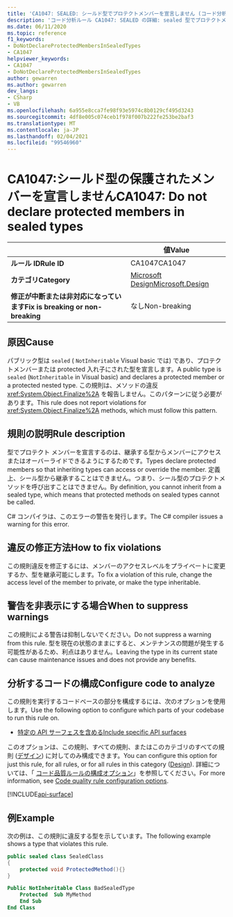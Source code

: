 ```yaml
---
title: 'CA1047: SEALED: シールド型でプロテクトメンバーを宣言しません (コード分析)'
description: 'コード分析ルール CA1047: SEALED の詳細: sealed 型でプロテクトメンバーを宣言しない'
ms.date: 06/11/2020
ms.topic: reference
f1_keywords:
- DoNotDeclareProtectedMembersInSealedTypes
- CA1047
helpviewer_keywords:
- CA1047
- DoNotDeclareProtectedMembersInSealedTypes
author: gewarren
ms.author: gewarren
dev_langs:
- CSharp
- VB
ms.openlocfilehash: 6a955e8cca7fe98f93e5974c8b0129cf495d3243
ms.sourcegitcommit: 4df8e005c074ceb1f978f007b222fe253be2baf3
ms.translationtype: MT
ms.contentlocale: ja-JP
ms.lasthandoff: 02/04/2021
ms.locfileid: "99546960"
---
```

# <a name="ca1047-do-not-declare-protected-members-in-sealed-types"></a><span data-ttu-id="4489c-103">CA1047:シールド型の保護されたメンバーを宣言しません</span><span class="sxs-lookup"><span data-stu-id="4489c-103">CA1047: Do not declare protected members in sealed types</span></span>

| | <span data-ttu-id="4489c-104">値</span><span class="sxs-lookup"><span data-stu-id="4489c-104">Value</span></span> |
|-|-|
| <span data-ttu-id="4489c-105">**ルール ID**</span><span class="sxs-lookup"><span data-stu-id="4489c-105">**Rule ID**</span></span> |<span data-ttu-id="4489c-106">CA1047</span><span class="sxs-lookup"><span data-stu-id="4489c-106">CA1047</span></span>|
| <span data-ttu-id="4489c-107">**カテゴリ**</span><span class="sxs-lookup"><span data-stu-id="4489c-107">**Category**</span></span> |[<span data-ttu-id="4489c-108">Microsoft Design</span><span class="sxs-lookup"><span data-stu-id="4489c-108">Microsoft.Design</span></span>](design-warnings.md)|
| <span data-ttu-id="4489c-109">**修正が中断または非対応になっています**</span><span class="sxs-lookup"><span data-stu-id="4489c-109">**Fix is breaking or non-breaking**</span></span> |<span data-ttu-id="4489c-110">なし</span><span class="sxs-lookup"><span data-stu-id="4489c-110">Non-breaking</span></span>|

## <a name="cause"></a><span data-ttu-id="4489c-111">原因</span><span class="sxs-lookup"><span data-stu-id="4489c-111">Cause</span></span>

<span data-ttu-id="4489c-112">パブリック型は `sealed` ( `NotInheritable` Visual basic では) であり、プロテクトメンバーまたは protected 入れ子にされた型を宣言します。</span><span class="sxs-lookup"><span data-stu-id="4489c-112">A public type is `sealed` (`NotInheritable` in Visual basic) and declares a protected member or a protected nested type.</span></span> <span data-ttu-id="4489c-113">この規則は、メソッドの違反 <xref:System.Object.Finalize%2A> を報告しません。このパターンに従う必要があります。</span><span class="sxs-lookup"><span data-stu-id="4489c-113">This rule does not report violations for <xref:System.Object.Finalize%2A> methods, which must follow this pattern.</span></span>

## <a name="rule-description"></a><span data-ttu-id="4489c-114">規則の説明</span><span class="sxs-lookup"><span data-stu-id="4489c-114">Rule description</span></span>

<span data-ttu-id="4489c-115">型でプロテクト メンバーを宣言するのは、継承する型からメンバーにアクセスまたはオーバーライドできるようにするためです。</span><span class="sxs-lookup"><span data-stu-id="4489c-115">Types declare protected members so that inheriting types can access or override the member.</span></span> <span data-ttu-id="4489c-116">定義上、シール型から継承することはできません。つまり、シール型のプロテクトメソッドを呼び出すことはできません。</span><span class="sxs-lookup"><span data-stu-id="4489c-116">By definition, you cannot inherit from a sealed type, which means that protected methods on sealed types cannot be called.</span></span>

<span data-ttu-id="4489c-117">C# コンパイラは、このエラーの警告を発行します。</span><span class="sxs-lookup"><span data-stu-id="4489c-117">The C# compiler issues a warning for this error.</span></span>

## <a name="how-to-fix-violations"></a><span data-ttu-id="4489c-118">違反の修正方法</span><span class="sxs-lookup"><span data-stu-id="4489c-118">How to fix violations</span></span>

<span data-ttu-id="4489c-119">この規則違反を修正するには、メンバーのアクセスレベルをプライベートに変更するか、型を継承可能にします。</span><span class="sxs-lookup"><span data-stu-id="4489c-119">To fix a violation of this rule, change the access level of the member to private, or make the type inheritable.</span></span>

## <a name="when-to-suppress-warnings"></a><span data-ttu-id="4489c-120">警告を非表示にする場合</span><span class="sxs-lookup"><span data-stu-id="4489c-120">When to suppress warnings</span></span>

<span data-ttu-id="4489c-121">この規則による警告は抑制しないでください。</span><span class="sxs-lookup"><span data-stu-id="4489c-121">Do not suppress a warning from this rule.</span></span> <span data-ttu-id="4489c-122">型を現在の状態のままにすると、メンテナンスの問題が発生する可能性があるため、利点はありません。</span><span class="sxs-lookup"><span data-stu-id="4489c-122">Leaving the type in its current state can cause maintenance issues and does not provide any benefits.</span></span>

## <a name="configure-code-to-analyze"></a><span data-ttu-id="4489c-123">分析するコードの構成</span><span class="sxs-lookup"><span data-stu-id="4489c-123">Configure code to analyze</span></span>

<span data-ttu-id="4489c-124">この規則を実行するコードベースの部分を構成するには、次のオプションを使用します。</span><span class="sxs-lookup"><span data-stu-id="4489c-124">Use the following option to configure which parts of your codebase to run this rule on.</span></span>

- [<span data-ttu-id="4489c-125">特定の API サーフェスを含める</span><span class="sxs-lookup"><span data-stu-id="4489c-125">Include specific API surfaces</span></span>](#include-specific-api-surfaces)

<span data-ttu-id="4489c-126">このオプションは、この規則、すべての規則、またはこのカテゴリのすべての規則 ([デザイン](design-warnings.md)) に対してのみ構成できます。</span><span class="sxs-lookup"><span data-stu-id="4489c-126">You can configure this option for just this rule, for all rules, or for all rules in this category ([Design](design-warnings.md)).</span></span> <span data-ttu-id="4489c-127">詳細については、「 [コード品質ルールの構成オプション](../code-quality-rule-options.md)」を参照してください。</span><span class="sxs-lookup"><span data-stu-id="4489c-127">For more information, see [Code quality rule configuration options](../code-quality-rule-options.md).</span></span>

[!INCLUDE[api-surface](~/includes/code-analysis/api-surface.md)]

## <a name="example"></a><span data-ttu-id="4489c-128">例</span><span class="sxs-lookup"><span data-stu-id="4489c-128">Example</span></span>

<span data-ttu-id="4489c-129">次の例は、この規則に違反する型を示しています。</span><span class="sxs-lookup"><span data-stu-id="4489c-129">The following example shows a type that violates this rule.</span></span>

```csharp
public sealed class SealedClass
{
    protected void ProtectedMethod(){}
}
```

```vb
Public NotInheritable Class BadSealedType
    Protected  Sub MyMethod
    End Sub
End Class
```
